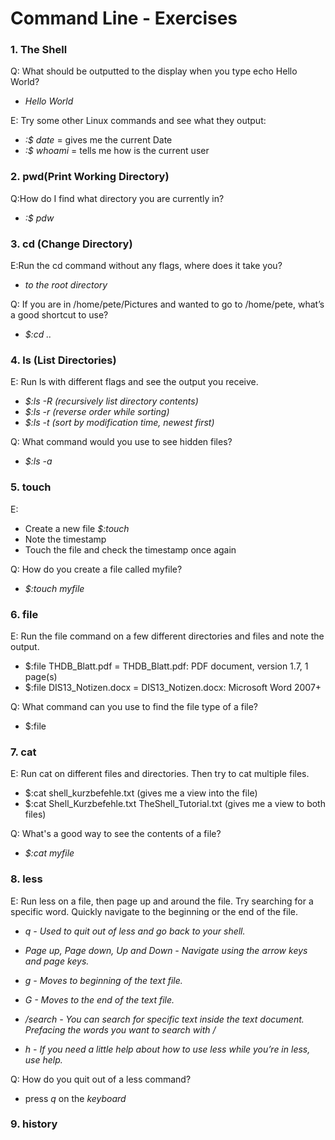 # Command Line - Exercises
### 1. The Shell
Q: What should be outputted to the display when you type echo Hello World?
  - _Hello World_

E: Try some other Linux commands and see what they output:
-  _:$ date_ = gives me the current Date
-  _:$ whoami_ = tells me how is the current user 
### 2. pwd(Print Working Directory)
Q:How do I find what directory you are currently in?
- _:$ pdw_

### 3. cd (Change Directory)
E:Run the cd command without any flags, where does it take you?
- _to the root directory_
  
Q: If you are in /home/pete/Pictures and wanted to go to /home/pete, what’s a good shortcut to use?
- _$:cd .._

### 4. ls (List Directories)
E: Run ls with different flags and see the output you receive.

- _$:ls -R (recursively list directory contents)_
- _$:ls -r (reverse order while sorting)_
- _$:ls -t (sort by modification time, newest first)_

Q: What command would you use to see hidden files?
- _$:ls -a_
### 5. touch
E:  
- Create a new file _$:touch_
- Note the timestamp
- Touch the file and check the timestamp once again
  
Q: How do you create a file called myfile?
- _$:touch myfile_

### 6. file
E: Run the file command on a few different directories and files and note the output.
- $:file THDB_Blatt.pdf  = THDB_Blatt.pdf: PDF document, version 1.7, 1 page(s)
- $:file DIS13_Notizen.docx = DIS13_Notizen.docx: Microsoft Word 2007+

Q: What command can you use to find the file type of a file?
- $:file

### 7. cat
E: Run cat on different files and directories. Then try to cat multiple files. 
- $:cat shell_kurzbefehle.txt (gives me a view into the file)
- $:cat Shell_Kurzbefehle.txt TheShell_Tutorial.txt (gives me a view to both files)

Q: What's a good way to see the contents of a file?
- _$:cat myfile_

### 8. less
E: Run less on a file, then page up and around the file. Try searching for a specific word. Quickly navigate to the beginning or the end of the file.
- _q - Used to quit out of less and go back to your shell._

- _Page up, Page down, Up and Down - Navigate using the arrow keys and page keys._

- _g - Moves to beginning of the text file._

- _G - Moves to the end of the text file._

- _/search - You can search for specific text inside the text document. Prefacing the words you want to search with /_

- _h - If you need a little help about how to use less while you’re in less, use help._


Q: How do you quit out of a less command?
- press _q_ on the _keyboard_

### 9. history



    
